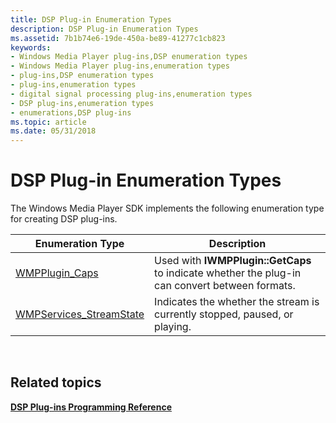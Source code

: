 ```yaml
---
title: DSP Plug-in Enumeration Types
description: DSP Plug-in Enumeration Types
ms.assetid: 7b1b74e6-19de-450a-be89-41277c1cb823
keywords:
- Windows Media Player plug-ins,DSP enumeration types
- Windows Media Player plug-ins,enumeration types
- plug-ins,DSP enumeration types
- plug-ins,enumeration types
- digital signal processing plug-ins,enumeration types
- DSP plug-ins,enumeration types
- enumerations,DSP plug-ins
ms.topic: article
ms.date: 05/31/2018
---
```


# DSP Plug-in Enumeration Types

The Windows Media Player SDK implements the following enumeration type for creating DSP plug-ins.



| Enumeration Type                                        | Description                                                                                    |
|---------------------------------------------------------|------------------------------------------------------------------------------------------------|
| [WMPPlugin\_Caps](/windows/desktop/api/wmpservices/ne-wmpservices-wmpplugin_caps)                   | Used with **IWMPPlugin::GetCaps** to indicate whether the plug-in can convert between formats. |
| [WMPServices\_StreamState](/windows/desktop/api/wmpservices/ne-wmpservices-wmpservices_streamstate) | Indicates the whether the stream is currently stopped, paused, or playing.                     |



 

## Related topics

<dl> <dt>

[**DSP Plug-ins Programming Reference**](dsp-plug-ins-programming-reference.md)
</dt> </dl>

 

 




